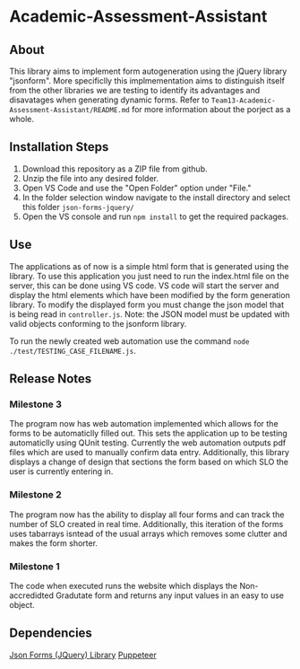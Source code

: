 # Academic-Assessment-Assistant
## About 
This library aims to implement form autogeneration using the jQuery library "jsonform". More specificlly this implmementation aims to distinguish itself from the other libraries we are testing to identify its advantages and disavatages when generating dynamic forms. Refer to `Team13-Academic-Assessment-Assistant/README.md` for more information about the porject as a whole. 

## Installation Steps
1. Download this repository as a ZIP file from github.
2. Unzip the file into any desired folder.
3. Open VS Code and use the "Open Folder" option under "File."
4. In the folder selection window navigate to the install directory and select this folder `json-forms-jquery/`
5. Open the VS console and run `npm install` to get the required packages.

## Use 
The applications as of now is a simple html form that is generated using the library. To use this application you just need to run the index.html file on the server, this can be done using VS code. VS code will start the server and display the html elements which have been modified by the form generation library. To modify the displayed form you must change the json model that is being read in `controller.js`. Note: the JSON model must be updated with valid objects conforming to the jsonform library. 

To run the newly created web automation use the command `node ./test/TESTING_CASE_FILENAME.js`.

## Release Notes
### Milestone 3
The program now has web automation implemented which allows for the forms to be automaticlly filled out. This sets the application up to be testing automaticlly using QUnit testing. Currently the web automation outputs pdf files which are used to manually confirm data entry. Additionally, this library displays a change of design that sections the form based on which SLO the user is currently entering in. 

### Milestone 2
The program now has the ability to display all four forms and can track the number of SLO created in real time. Additionally, this iteration of the forms uses tabarrays isntead of the usual arrays which removes some clutter and makes the form shorter. 

### Milestone 1 
The code when executed runs the website which displays the Non-accredidted Gradutate form and returns any input values in an easy to use object.

## Dependencies 
[Json Forms (JQuery) Library](https://github.com/jsonform/jsonform)
[Puppeteer](https://pptr.dev/)
